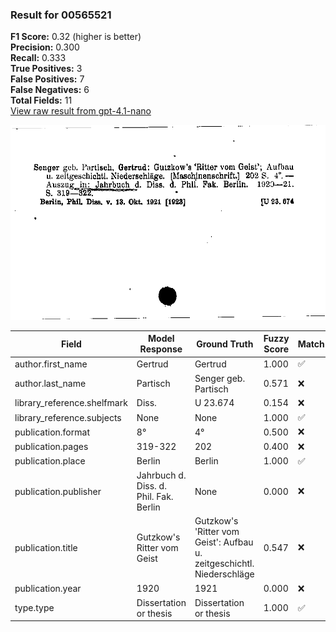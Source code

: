 ### Result for 00565521
**F1 Score:** 0.32 (higher is better)<br>**Precision:** 0.300<br>**Recall:** 0.333<br>**True Positives:** 3<br>**False Positives:** 7<br>**False Negatives:** 6<br>**Total Fields:** 11<br>[View raw result from gpt-4.1-nano](https://github.com/RISE-UNIBAS/humanities_data_benchmark/blob/main/results/2025-09-02/T0162/request_T0162_00565521.json)

<img src="https://github.com/RISE-UNIBAS/humanities_data_benchmark/blob/main/benchmarks/zettelkatalog/images/00565521.jpg?raw=true" alt="00565521" width="600px">

| Field | Model Response | Ground Truth | Fuzzy Score | Match |
|-------|----------------|--------------|-------------|-------|
| author.first_name | Gertrud | Gertrud | 1.000 | ✅ |
| author.last_name | Partisch | Senger geb. Partisch | 0.571 | ❌ |
| library_reference.shelfmark | Diss. | U 23.674 | 0.154 | ❌ |
| library_reference.subjects | None | None | 1.000 | ✅ |
| publication.format | 8° | 4° | 0.500 | ❌ |
| publication.pages | 319-322 | 202 | 0.400 | ❌ |
| publication.place | Berlin | Berlin | 1.000 | ✅ |
| publication.publisher | Jahrbuch d. Diss. d. Phil. Fak. Berlin | None | 0.000 | ❌ |
| publication.title | Gutzkow's Ritter vom Geist | Gutzkow's 'Ritter vom Geist': Aufbau u. zeitgeschichtl. Niederschläge | 0.547 | ❌ |
| publication.year | 1920 | 1921 | 0.000 | ❌ |
| type.type | Dissertation or thesis | Dissertation or thesis | 1.000 | ✅ |
